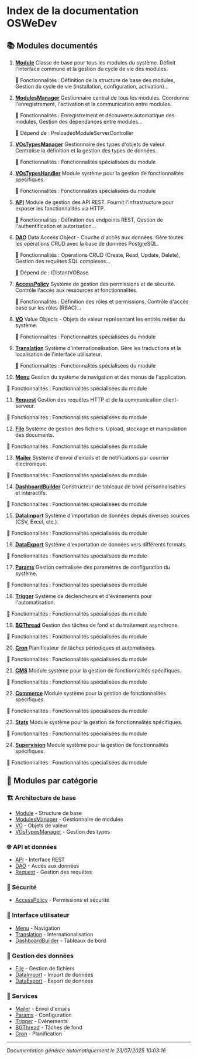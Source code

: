 # Index de la documentation OSWeDev

## 📚 Modules documentés

1. **[Module](Module.md)**
   Classe de base pour tous les modules du système. Définit l'interface commune et la gestion du cycle de vie des modules.
   
   🔧 Fonctionnalités : Définition de la structure de base des modules, Gestion du cycle de vie (installation, configuration, activation)...
   
   

2. **[ModulesManager](ModulesManager.md)**
   Gestionnaire central de tous les modules. Coordonne l'enregistrement, l'activation et la communication entre modules.
   
   🔧 Fonctionnalités : Enregistrement et découverte automatique des modules, Gestion des dépendances entre modules...
   
   🔗 Dépend de : PreloadedModuleServerController

3. **[VOsTypesManager](VOsTypesManager.md)**
   Gestionnaire des types d'objets de valeur. Centralise la définition et la gestion des types de données.
   
   🔧 Fonctionnalités : Fonctionnalités spécialisées du module
   
   

4. **[VOsTypesHandler](VOsTypesHandler.md)**
   Module système pour la gestion de fonctionnalités spécifiques.
   
   🔧 Fonctionnalités : Fonctionnalités spécialisées du module
   
   

5. **[API](API.md)**
   Module de gestion des API REST. Fournit l'infrastructure pour exposer les fonctionnalités via HTTP.
   
   🔧 Fonctionnalités : Définition des endpoints REST, Gestion de l'authentification et autorisation...
   
   

6. **[DAO](DAO.md)**
   Data Access Object - Couche d'accès aux données. Gère toutes les opérations CRUD avec la base de données PostgreSQL.
   
   🔧 Fonctionnalités : Opérations CRUD (Create, Read, Update, Delete), Gestion des requêtes SQL complexes...
   
   🔗 Dépend de : IDistantVOBase

7. **[AccessPolicy](AccessPolicy.md)**
   Système de gestion des permissions et de sécurité. Contrôle l'accès aux ressources et fonctionnalités.
   
   🔧 Fonctionnalités : Définition des rôles et permissions, Contrôle d'accès basé sur les rôles (RBAC)...
   
   

8. **[VO](VO.md)**
   Value Objects - Objets de valeur représentant les entités métier du système.
   
   🔧 Fonctionnalités : Fonctionnalités spécialisées du module
   
   

9. **[Translation](Translation.md)**
   Système d'internationalisation. Gère les traductions et la localisation de l'interface utilisateur.
   
   🔧 Fonctionnalités : Fonctionnalités spécialisées du module
   
   

10. **[Menu](Menu.md)**
   Gestion du système de navigation et des menus de l'application.
   
   🔧 Fonctionnalités : Fonctionnalités spécialisées du module
   
   

11. **[Request](Request.md)**
   Gestion des requêtes HTTP et de la communication client-serveur.
   
   🔧 Fonctionnalités : Fonctionnalités spécialisées du module
   
   

12. **[File](File.md)**
   Système de gestion des fichiers. Upload, stockage et manipulation des documents.
   
   🔧 Fonctionnalités : Fonctionnalités spécialisées du module
   
   

13. **[Mailer](Mailer.md)**
   Système d'envoi d'emails et de notifications par courrier électronique.
   
   🔧 Fonctionnalités : Fonctionnalités spécialisées du module
   
   

14. **[DashboardBuilder](DashboardBuilder.md)**
   Constructeur de tableaux de bord personnalisables et interactifs.
   
   🔧 Fonctionnalités : Fonctionnalités spécialisées du module
   
   

15. **[DataImport](DataImport.md)**
   Système d'importation de données depuis diverses sources (CSV, Excel, etc.).
   
   🔧 Fonctionnalités : Fonctionnalités spécialisées du module
   
   

16. **[DataExport](DataExport.md)**
   Système d'exportation de données vers différents formats.
   
   🔧 Fonctionnalités : Fonctionnalités spécialisées du module
   
   

17. **[Params](Params.md)**
   Gestion centralisée des paramètres de configuration du système.
   
   🔧 Fonctionnalités : Fonctionnalités spécialisées du module
   
   

18. **[Trigger](Trigger.md)**
   Système de déclencheurs et d'événements pour l'automatisation.
   
   🔧 Fonctionnalités : Fonctionnalités spécialisées du module
   
   

19. **[BGThread](BGThread.md)**
   Gestion des tâches de fond et du traitement asynchrone.
   
   🔧 Fonctionnalités : Fonctionnalités spécialisées du module
   
   

20. **[Cron](Cron.md)**
   Planificateur de tâches périodiques et automatisées.
   
   🔧 Fonctionnalités : Fonctionnalités spécialisées du module
   
   

21. **[CMS](CMS.md)**
   Module système pour la gestion de fonctionnalités spécifiques.
   
   🔧 Fonctionnalités : Fonctionnalités spécialisées du module
   
   

22. **[Commerce](Commerce.md)**
   Module système pour la gestion de fonctionnalités spécifiques.
   
   🔧 Fonctionnalités : Fonctionnalités spécialisées du module
   
   

23. **[Stats](Stats.md)**
   Module système pour la gestion de fonctionnalités spécifiques.
   
   🔧 Fonctionnalités : Fonctionnalités spécialisées du module
   
   

24. **[Supervision](Supervision.md)**
   Module système pour la gestion de fonctionnalités spécifiques.
   
   🔧 Fonctionnalités : Fonctionnalités spécialisées du module
   
   


## 🎯 Modules par catégorie

### 🏗️ Architecture de base
- [Module](Module.md) - Structure de base
- [ModulesManager](ModulesManager.md) - Gestionnaire de modules
- [VO](VO.md) - Objets de valeur
- [VOsTypesManager](VOsTypesManager.md) - Gestion des types

### 🌐 API et données
- [API](API.md) - Interface REST
- [DAO](DAO.md) - Accès aux données
- [Request](Request.md) - Gestion des requêtes

### 🔐 Sécurité
- [AccessPolicy](AccessPolicy.md) - Permissions et sécurité

### 🎨 Interface utilisateur
- [Menu](Menu.md) - Navigation
- [Translation](Translation.md) - Internationalisation
- [DashboardBuilder](DashboardBuilder.md) - Tableaux de bord

### 📁 Gestion des données
- [File](File.md) - Gestion de fichiers
- [DataImport](DataImport.md) - Import de données
- [DataExport](DataExport.md) - Export de données

### 🔧 Services
- [Mailer](Mailer.md) - Envoi d'emails
- [Params](Params.md) - Configuration
- [Trigger](Trigger.md) - Événements
- [BGThread](BGThread.md) - Tâches de fond
- [Cron](Cron.md) - Planification

---

*Documentation générée automatiquement le 23/07/2025 10:03:16*
